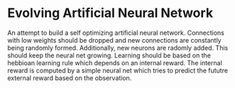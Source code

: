 # Evolving Artificial Neural Network

An attempt to build a self optimizing artificial neural network. Connections with low weights should be dropped and new connections are constantly being randomly formed. Additionally, new neurons are radomly added. This should keep the neural net growing. 
Learning should be based on the hebbioan learning rule which depends on an internal reward. The internal reward is computed by a simple neural net which tries to predict the fututre external reward based on the observation.
